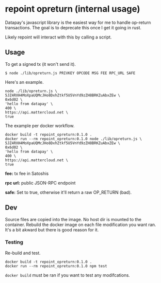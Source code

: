 # repoint opreturn (internal usage)

Datapay's javascript library is the easiest way for me to handle op-return transactions. The goal is to deprecate this once I get it going in rust.

Likely repoint will interact with this by calling a script.

## Usage

To get a signed tx (it won't send it).

`$ node ./lib/opreturn.js PRIVKEY OPCODE MSG FEE RPC_URL SAFE`

Here's an example.

```
node ./lib/opreturn.js \
5JZ4RXH4MoXpaUQMcJHo8DxhZtkf5U5VnYd9zZH8BRKZuAbxZEw \
0x6d02 \
'hello from datapay' \
400 \
https://api.mattercloud.net \
true
```

The example per docker workflow.

```
docker build -t repoint_opreturn:0.1.0 .
docker run --rm repoint_opreturn:0.1.0 node ./lib/opreturn.js \
5JZ4RXH4MoXpaUQMcJHo8DxhZtkf5U5VnYd9zZH8BRKZuAbxZEw \
0x6d02 \
'hello from datapay' \
400 \
https://api.mattercloud.net \
true
```

**fee:** tx fee in Satoshis

**rpc url:** public JSON-RPC endpoint

**safe:** Set to true, otherwise it'll return a raw OP_RETURN (bad).

## Dev

Source files are copied into the image. No host dir is mounted to the container. Rebuild the docker image on each file modification you want ran. It's a bit akward but there is good reason for it.

### Testing

Re-build and test.

```
docker build -t repoint_opreturn:0.1.0 .
docker run --rm repoint_opreturn:0.1.0 npm test
```

`docker build` must be ran if you want to test any modifcations.
